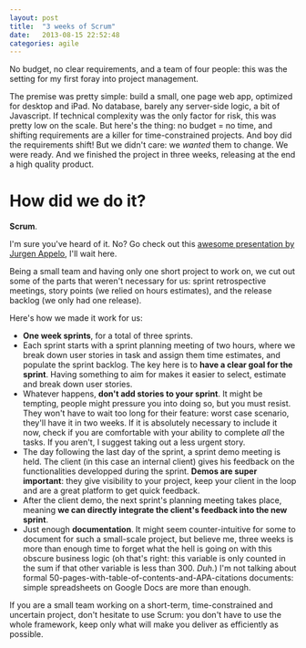 ```yaml
---
layout: post
title:  "3 weeks of Scrum"
date:   2013-08-15 22:52:48
categories: agile
---
```


No budget, no clear requirements, and a team of four people: this was the setting for my first foray into project management.

The premise was pretty simple: build a small, one page web app, optimized for desktop and iPad. No database, barely any server-side logic, a bit of Javascript. If technical complexity was the only factor for risk, this was pretty low on the scale. But here's the thing: no budget = no time, and shifting requirements are a killer for time-constrained projects. And boy did the requirements shift! But we didn't care: we _wanted_ them to change. We were ready. And we finished the project in three weeks, releasing at the end a high quality product.

# How did we do it?
**Scrum**.

I'm sure you've heard of it. No? Go check out this [awesome presentation by Jurgen Appelo][zen-of-scrum], I'll wait here.

Being a small team and having only one short project to work on, we cut out some of the parts that weren't necessary for us: sprint retrospective meetings, story points (we relied on hours estimates), and the release backlog (we only had one release).

Here's how we made it work for us:

- **One week sprints**, for a total of three sprints.
- Each sprint starts with a sprint planning meeting of two hours, where we break down user stories in task and assign them time estimates, and populate the sprint backlog. The key here is to **have a clear goal for the sprint**. Having something to aim for makes it easier to select, estimate and break down user stories. 
- Whatever happens, **don't add stories to your sprint**. It might be tempting, people might pressure you into doing so, but you must resist. They won't have to wait too long for their feature: worst case scenario, they'll have it in two weeks. If it is absolutely necessary to include it now, check if you are comfortable with your ability to complete _all_ the tasks. If you aren't, I suggest taking out a less urgent story.
- The day following the last day of the sprint, a sprint demo meeting is held. The client (in this case an internal client) gives his feedback on the functionalities developped during the sprint. **Demos are super important**: they give visibility to your project, keep your client in the loop and are a great platform to get quick feedback.
- After the client demo, the next sprint's planning meeting takes place, meaning **we can directly integrate the client's feedback into the new sprint**.
- Just enough **documentation**. It might seem counter-intuitive for some to document for such a small-scale project, but believe me, three weeks is more than enough time to forget what the hell is going on with this obscure business logic (oh that's right: this variable is only counted in the sum if that other variable is less than 300. _Duh._) I'm not talking about formal 50-pages-with-table-of-contents-and-APA-citations documents: simple spreadsheets on Google Docs are more than enough.

If you are a small team working on a short-term, time-constrained and uncertain project, don't hesitate to use Scrum: you don't have to use the whole framework, keep only what will make you deliver as efficiently as possible.

[zen-of-scrum]: http://www.slideshare.net/jurgenappelo/the-zen-of-scrum-10 
